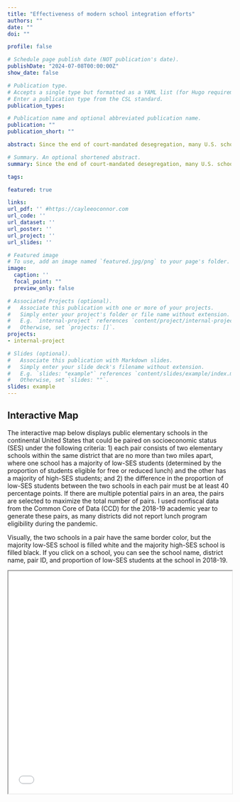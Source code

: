```yaml
---
title: "Effectiveness of modern school integration efforts"
authors: ""
date: ""
doi: ""

profile: false

# Schedule page publish date (NOT publication's date).
publishDate: "2024-07-08T00:00:00Z"
show_date: false

# Publication type.
# Accepts a single type but formatted as a YAML list (for Hugo requirements).
# Enter a publication type from the CSL standard.
publication_types: 

# Publication name and optional abbreviated publication name.
publication: ""
publication_short: ""

abstract: Since the end of court-mandated desegregation, many U.S. school districts have re-segregated along racial and economic lines. This paper examines the impact of school pairing -- a modern voluntary integration approach -- on both economic segregation and student outcomes in public K-12 schools, using a 2018 policy in Charlotte, North Carolina as a case study. I find that economic segregation at the affected schools decreased significantly; however, enrollment also dropped sharply, suggesting that many students chose to leave paired schools in response to the policy. While average outcomes at paired schools improved, students from predominantly low-SES neighborhoods experienced declines in their test scores and were more likely to receive a short-term suspension, whereas those from predominantly high-SES neighborhoods saw slight improvements on test scores and no effect on the likelihood of receiving a short-term suspension. 

# Summary. An optional shortened abstract.
summary: Since the end of court-mandated desegregation, many U.S. school districts have re-segregated along racial and economic lines. This paper examines the impact of school pairing -- a modern voluntary integration approach -- on both economic segregation and student outcomes in public K-12 schools, using a 2018 policy in Charlotte, North Carolina as a case study. I find that economic segregation at the affected schools decreased significantly; however, enrollment also dropped sharply, suggesting that many students chose to leave paired schools in response to the policy. While average outcomes at paired schools improved, students from predominantly low-SES neighborhoods experienced declines in their test scores and were more likely to receive a short-term suspension, whereas those from predominantly high-SES neighborhoods saw slight improvements on test scores and no effect on the likelihood of receiving a short-term suspension. 

tags:

featured: true

links:
url_pdf: '' #https://cayleeoconnor.com
url_code: ''
url_dataset: ''
url_poster: ''
url_project: ''
url_slides: ''

# Featured image
# To use, add an image named `featured.jpg/png` to your page's folder. 
image:
  caption: ''
  focal_point: ""
  preview_only: false

# Associated Projects (optional).
#   Associate this publication with one or more of your projects.
#   Simply enter your project's folder or file name without extension.
#   E.g. `internal-project` references `content/project/internal-project/index.md`.
#   Otherwise, set `projects: []`.
projects:
- internal-project

# Slides (optional).
#   Associate this publication with Markdown slides.
#   Simply enter your slide deck's filename without extension.
#   E.g. `slides: "example"` references `content/slides/example/index.md`.
#   Otherwise, set `slides: ""`.
slides: example
---
```

##
## Interactive Map

The interactive map below displays public elementary schools in the continental United States that could be paired on socioeconomic status (SES) under the following criteria: 1) each pair consists of two elementary schools within the same district that are no more than two miles apart, where one school has a majority of low-SES students (determined by the proportion of students eligible for free or reduced lunch) and the other has a majority of high-SES students; and 2) the difference in the proportion of low-SES students between the two schools in each pair must be at least 40 percentage points. If there are multiple potential pairs in an area, the pairs are selected to maximize the total number of pairs. I used nonfiscal data from the Common Core of Data (CCD) for the 2018-19 academic year to generate these pairs, as many districts did not report lunch program eligibility during the pandemic.

Visually, the two schools in a pair have the same border color, but the majority low-SES school is filled white and the majority high-SES school is filled black. If you click on a school, you can see the school name, district name, pair ID, and proportion of low-SES students at the school in 2018-19.

<iframe src="/uploads/Interactive_Map_Pairable_Schools.html" width="100%" height="500px"></iframe>


